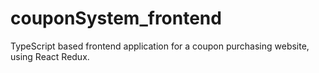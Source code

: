 # couponSystem_frontend
 TypeScript based frontend application for a coupon purchasing website, using React Redux.
